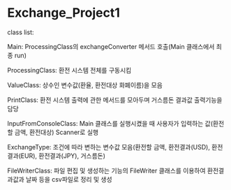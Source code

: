 # Exchange_Project1

class list:

Main: ProcessingClass의 exchangeConverter 메서드 호출(Main 클래스에서 최종 run)

ProcessingClass: 환전 시스템 전체를 구동시킴

ValueClass: 상수인 변수값(환율, 환전대상 화폐이름)을 모음

PrintClass: 환전 시스템 출력에 관한 메서드를 모아두며 거스름돈 결과값 출력기능을 담당

InputFromConsoleClass: Main 클래스를 실행시켰을 때 사용자가 입력하는 값(환전할 금액, 환전대상) Scanner로 실행

ExchangeType: 조건에 따라 변하는 변수값 모음(환전할 금액, 환전결과(USD), 환전결과(EUR), 환전결과(JPY), 거스름돈)

FileWriterClass: 파일 편집 및 생성하는 기능의 FileWriter 클래스를 이용하여 환전결과값과 날짜 등을 csv파일로 정리 및 생성